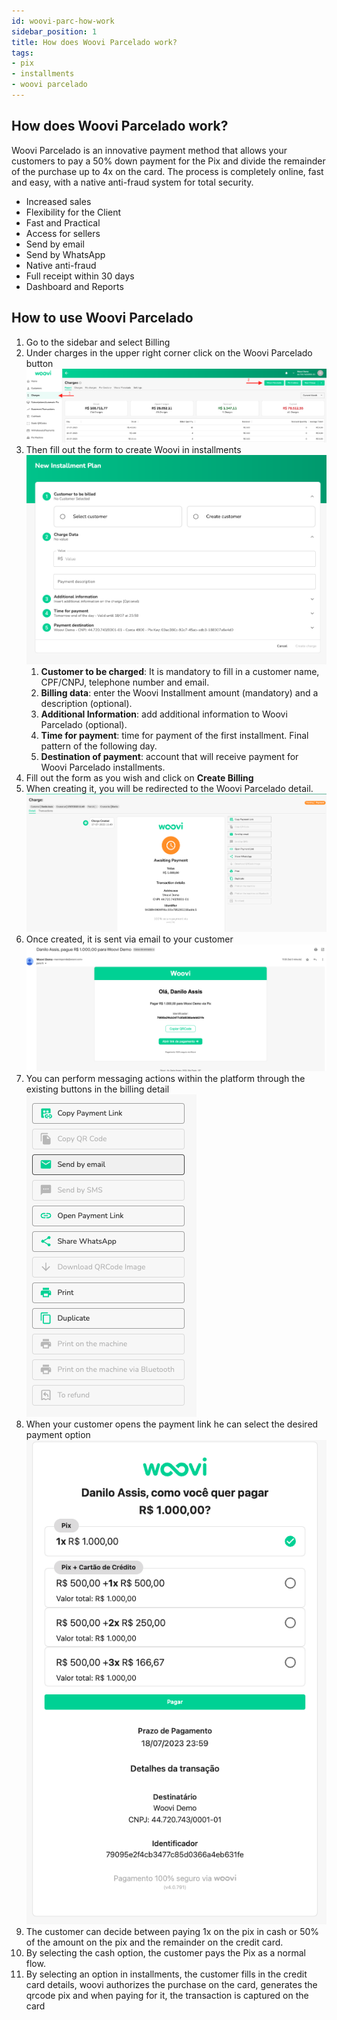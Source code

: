 ```yaml
---
id: woovi-parc-how-work
sidebar_position: 1
title: How does Woovi Parcelado work?
tags:
- pix
- installments
- woovi parcelado
---
```


## How does Woovi Parcelado work?
Woovi Parcelado is an innovative payment method that allows your customers to pay a 50% down payment for the Pix and divide the remainder of the purchase up to 4x on the card. The process is completely online, fast and easy, with a native anti-fraud system for total security.

- Increased sales
- Flexibility for the Client
- Fast and Practical
- Access for sellers
- Send by email
- Send by WhatsApp
- Native anti-fraud
- Full receipt within 30 days
- Dashboard and Reports

## How to use Woovi Parcelado
1. Go to the sidebar and select Billing
2. Under charges in the upper right corner click on the Woovi Parcelado button
   ![Steps above shown in an image of the platform](./__assets__/woovi-parc-how-work-1.png)
3. Then fill out the form to create Woovi in installments
   ![Woovi creation form within the platform](./__assets__/woovi-parc-how-work-2.png)
    1. **Customer to be charged**: It is mandatory to fill in a customer name, CPF/CNPJ, telephone number and email.
    2. **Billing data**: enter the Woovi Installment amount (mandatory) and a description (optional).
    3. **Additional Information**: add additional information to Woovi Parcelado (optional).
    4. **Time for payment**: time for payment of the first installment. Final pattern of the following day.
    5. **Destination of payment**: account that will receive payment for Woovi Parcelado installments.
4. Fill out the form as you wish and click on **Create Billing**
5. When creating it, you will be redirected to the Woovi Parcelado detail.
   ![Woovi detail within the platform](./__assets__/woovi-parc-how-work-3.png)
6. Once created, it is sent via email to your customer
   ![Woovi Email Parcelado](./__assets__/woovi-parc-how-work-4.png)
7. You can perform messaging actions within the platform through the existing buttons in the billing detail
   ![Woovi Parcelado Buttons](./__assets__/woovi-parc-how-work-5.png)
8. When your customer opens the payment link he can select the desired payment option
   ![Woovi Installment payment link](./__assets__/woovi-parc-how-work-6.png)
9. The customer can decide between paying 1x on the pix in cash or 50% of the amount on the pix and the remainder on the credit card.
10. By selecting the cash option, the customer pays the Pix as a normal flow.
11. By selecting an option in installments, the customer fills in the credit card details, woovi authorizes the purchase on the card, generates the qrcode pix and when paying for it, the transaction is captured on the card
